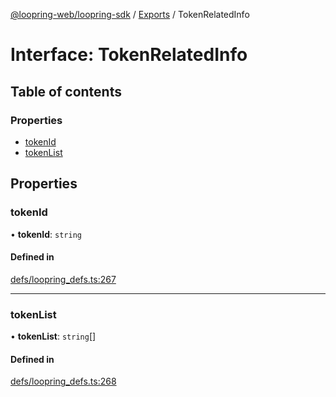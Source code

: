 [@loopring-web/loopring-sdk](../README.md) / [Exports](../modules.md) / TokenRelatedInfo

# Interface: TokenRelatedInfo

## Table of contents

### Properties

- [tokenId](TokenRelatedInfo.md#tokenid)
- [tokenList](TokenRelatedInfo.md#tokenlist)

## Properties

### tokenId

• **tokenId**: `string`

#### Defined in

[defs/loopring_defs.ts:267](https://github.com/Loopring/loopring_sdk/blob/532648f/src/defs/loopring_defs.ts#L267)

___

### tokenList

• **tokenList**: `string`[]

#### Defined in

[defs/loopring_defs.ts:268](https://github.com/Loopring/loopring_sdk/blob/532648f/src/defs/loopring_defs.ts#L268)
